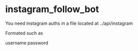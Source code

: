 # instagram_follow_bot

You need instagram auths in a file located at ../api/instagram

Formated such as

username
password
